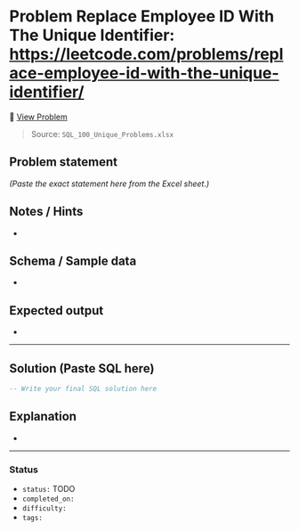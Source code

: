 # Problem Replace Employee ID With The Unique Identifier: https://leetcode.com/problems/replace-employee-id-with-the-unique-identifier/

🔗 [View Problem](https://leetcode.com/problems/replace-employee-id-with-the-unique-identifier/)

> Source: `SQL_100_Unique_Problems.xlsx`

## Problem statement
*(Paste the exact statement here from the Excel sheet.)*

## Notes / Hints
- 

## Schema / Sample data
- 

## Expected output
- 

---

## Solution (Paste SQL here)
```sql
-- Write your final SQL solution here
```

## Explanation
- 

---

### Status
- `status:` TODO
- `completed_on:` 
- `difficulty:` 
- `tags:` 
